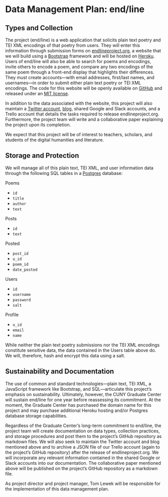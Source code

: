 # Data Management Plan: end/line

## Types and Collection

The project (end/line) is a web application that solicits plain text poetry and TEI XML encodings of that poetry from users. They will enter this information through submission forms on  [endlineproject.org](https://endlineproject.org), a website that we will build using a [Bootstrap](http://getbootstrap.com/) framework and will be hosted on [Heroku](https://www.heroku.com/). Users of end/line will also be able to search for poems and encodings, invite others to encode a poem, and compare any two encodings of the same poem through a front-end display that highlights their differences. They must create accounts—with email addresses, first/last names, and usernames—in order to submit either plain text poetry or TEI XML encodings. The code for this website will be openly available on [GitHub](https://github.com/tlewek/end-line) and released under an [MIT license](https://github.com/tlewek/end-line/blob/master/LICENSE.md).

In addition to the data associated with the website, this project will also maintain a [Twitter account](https://twitter.com/endlineproject), [blog](endlineproject.commons.gc.cuny.edu), shared Google and Slack accounts, and a Trello account that details the tasks required to release endlineproject.org. Furthermore, the project team will write and a collaborative paper explaining the project upon its completion.

We expect that this project will be of interest to teachers, scholars, and students of the digital humanities and literature.

## Storage and Protection

We will manage all of this plain text, TEI XML, and user information data through the following SQL tables in a [Postgres](https://www.postgresql.org/) database:

Poems
- `id`
- `title`
- `author`
- `text`

Posts
- `id `
- `text`

Posted
- `post_id`
- `u_id`
- `poem_id`
- `date_posted`

Users
- `id`
- `username`
- `password`
- `salt`

Profile
- `u_id`
- `email`
- `name`

While neither the plain text poetry submissions nor the TEI XML encodings constitute sensitive data, the data contained in the Users table above do. We will, therefore, hash and encrypt this data using a salt.

## Sustainability and Documentation

The use of common and standard technologies—plain text, TEI XML, a JavaScript framework like Bootstrap, and SQL—articulate this project’s emphasis on sustainability. Ultimately, however, the CUNY Graduate Center will sustain end/line for one year before reassessing its commitment. At the moment, the Graduate Center has purchased the domain name for this project and may purchase additional Heroku hosting and/or Postgres database storage capabilities.

Regardless of the Graduate Center’s long-term commitment to end/line, the project team will create documentation on data types, collection practices, and storage procedures and post them to the project’s GitHub repository as markdown files. We will also seek to maintain the Twitter account and blog mentioned above and to archive a JSON file of our Trello account (again to the project’s GitHub repository) after the release of endlineproject.org. We will incorporate any relevant information contained in the shared Google or Slack accounts into our documentation. The collaborative paper mentioned above will be published on the project’s GitHub repository as a markdown file.

As project director and project manager, Tom Lewek will be responsible for the implementation of this data management plan.

